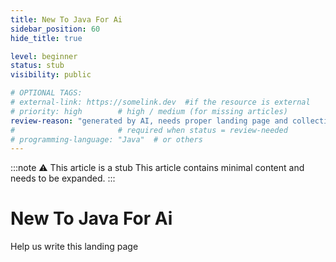 ```yaml
---
title: New To Java For Ai
sidebar_position: 60
hide_title: true

level: beginner
status: stub
visibility: public

# OPTIONAL TAGS:
# external-link: https://somelink.dev  #if the resource is external
# priority: high        # high / medium (for missing articles)
review-reason: "generated by AI, needs proper landing page and collection of articles"
#                       # required when status = review-needed
# programming-language: "Java"  # or others
---
```


:::note ⚠️ This article is a stub
This article contains minimal content and needs to be expanded.
:::

# New To Java For Ai

Help us write this landing page

